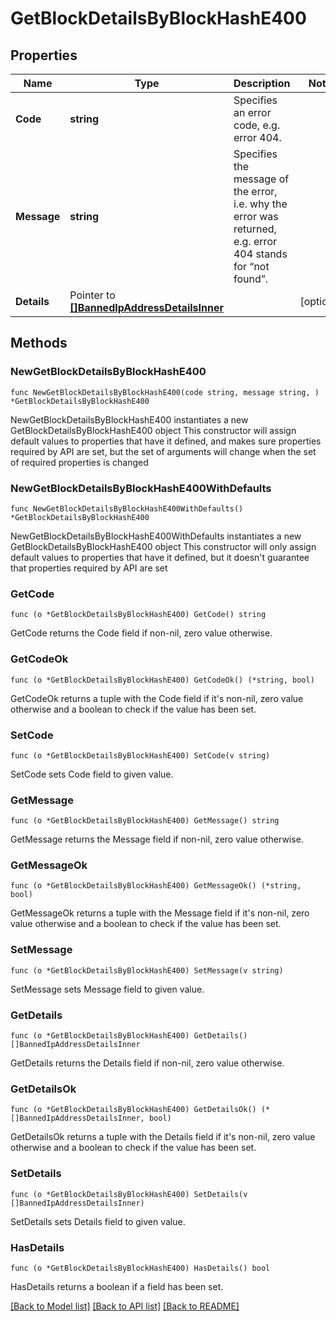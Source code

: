 # GetBlockDetailsByBlockHashE400

## Properties

Name | Type | Description | Notes
------------ | ------------- | ------------- | -------------
**Code** | **string** | Specifies an error code, e.g. error 404. | 
**Message** | **string** | Specifies the message of the error, i.e. why the error was returned, e.g. error 404 stands for “not found”. | 
**Details** | Pointer to [**[]BannedIpAddressDetailsInner**](BannedIpAddressDetailsInner.md) |  | [optional] 

## Methods

### NewGetBlockDetailsByBlockHashE400

`func NewGetBlockDetailsByBlockHashE400(code string, message string, ) *GetBlockDetailsByBlockHashE400`

NewGetBlockDetailsByBlockHashE400 instantiates a new GetBlockDetailsByBlockHashE400 object
This constructor will assign default values to properties that have it defined,
and makes sure properties required by API are set, but the set of arguments
will change when the set of required properties is changed

### NewGetBlockDetailsByBlockHashE400WithDefaults

`func NewGetBlockDetailsByBlockHashE400WithDefaults() *GetBlockDetailsByBlockHashE400`

NewGetBlockDetailsByBlockHashE400WithDefaults instantiates a new GetBlockDetailsByBlockHashE400 object
This constructor will only assign default values to properties that have it defined,
but it doesn't guarantee that properties required by API are set

### GetCode

`func (o *GetBlockDetailsByBlockHashE400) GetCode() string`

GetCode returns the Code field if non-nil, zero value otherwise.

### GetCodeOk

`func (o *GetBlockDetailsByBlockHashE400) GetCodeOk() (*string, bool)`

GetCodeOk returns a tuple with the Code field if it's non-nil, zero value otherwise
and a boolean to check if the value has been set.

### SetCode

`func (o *GetBlockDetailsByBlockHashE400) SetCode(v string)`

SetCode sets Code field to given value.


### GetMessage

`func (o *GetBlockDetailsByBlockHashE400) GetMessage() string`

GetMessage returns the Message field if non-nil, zero value otherwise.

### GetMessageOk

`func (o *GetBlockDetailsByBlockHashE400) GetMessageOk() (*string, bool)`

GetMessageOk returns a tuple with the Message field if it's non-nil, zero value otherwise
and a boolean to check if the value has been set.

### SetMessage

`func (o *GetBlockDetailsByBlockHashE400) SetMessage(v string)`

SetMessage sets Message field to given value.


### GetDetails

`func (o *GetBlockDetailsByBlockHashE400) GetDetails() []BannedIpAddressDetailsInner`

GetDetails returns the Details field if non-nil, zero value otherwise.

### GetDetailsOk

`func (o *GetBlockDetailsByBlockHashE400) GetDetailsOk() (*[]BannedIpAddressDetailsInner, bool)`

GetDetailsOk returns a tuple with the Details field if it's non-nil, zero value otherwise
and a boolean to check if the value has been set.

### SetDetails

`func (o *GetBlockDetailsByBlockHashE400) SetDetails(v []BannedIpAddressDetailsInner)`

SetDetails sets Details field to given value.

### HasDetails

`func (o *GetBlockDetailsByBlockHashE400) HasDetails() bool`

HasDetails returns a boolean if a field has been set.


[[Back to Model list]](../README.md#documentation-for-models) [[Back to API list]](../README.md#documentation-for-api-endpoints) [[Back to README]](../README.md)


